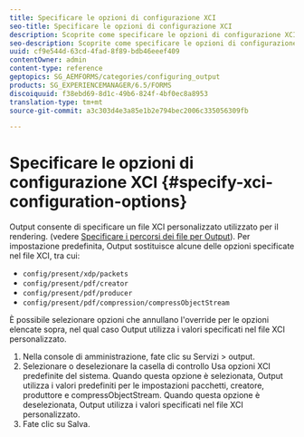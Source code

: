 ```yaml
---
title: Specificare le opzioni di configurazione XCI
seo-title: Specificare le opzioni di configurazione XCI
description: Scoprite come specificare le opzioni di configurazione XCI.
seo-description: Scoprite come specificare le opzioni di configurazione XCI.
uuid: cf9e544d-63cd-4fad-8f89-bdb46eeef409
contentOwner: admin
content-type: reference
geptopics: SG_AEMFORMS/categories/configuring_output
products: SG_EXPERIENCEMANAGER/6.5/FORMS
discoiquuid: f38ebd69-8d1c-49b6-824f-4bf0ec8a8953
translation-type: tm+mt
source-git-commit: a3c303d4e3a85e1b2e794bec2006c335056309fb

---
```



# Specificare le opzioni di configurazione XCI {#specify-xci-configuration-options}

Output consente di specificare un file XCI personalizzato utilizzato per il rendering. (vedere [Specificare i percorsi dei file per Output](/help/forms/using/admin-help/specify-file-locations-output.md#specify-file-locations-for-output)). Per impostazione predefinita, Output sostituisce alcune delle opzioni specificate nel file XCI, tra cui:

* `config/present/xdp/packets`
* `config/present/pdf/creator`
* `config/present/pdf/producer`
* `config/present/pdf/compression/compressObjectStream`

È possibile selezionare opzioni che annullano l&#39;override per le opzioni elencate sopra, nel qual caso Output utilizza i valori specificati nel file XCI personalizzato.

1. Nella console di amministrazione, fate clic su Servizi > output.
1. Selezionare o deselezionare la casella di controllo Usa opzioni XCI predefinite del sistema. Quando questa opzione è selezionata, Output utilizza i valori predefiniti per le impostazioni pacchetti, creatore, produttore e compressObjectStream. Quando questa opzione è deselezionata, Output utilizza i valori specificati nel file XCI personalizzato.
1. Fate clic su Salva.

